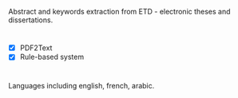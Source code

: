 Abstract and keywords extraction from ETD - electronic theses and dissertations.

#

- [x] PDF2Text
- [x] Rule-based system

# 

Languages including english, french, arabic.
